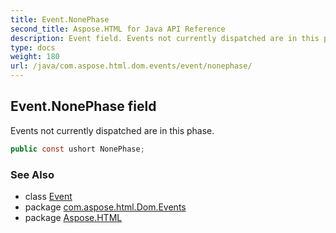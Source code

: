 ```yaml
---
title: Event.NonePhase
second_title: Aspose.HTML for Java API Reference
description: Event field. Events not currently dispatched are in this phase
type: docs
weight: 180
url: /java/com.aspose.html.dom.events/event/nonephase/
---
```

## Event.NonePhase field

Events not currently dispatched are in this phase.

```java
public const ushort NonePhase;
```

### See Also

* class [Event](../)
* package [com.aspose.html.Dom.Events](../../event/)
* package [Aspose.HTML](../../../)

